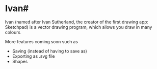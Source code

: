 # Ivan#

Ivan (named after Ivan Sutherland, the creator of the first drawing app: Sketchpad) is a vector drawing program, which allows you draw in many colours. 

More features coming soon such as 
- Saving (instead of having to save as)
- Exporting as .svg file
- Shapes
